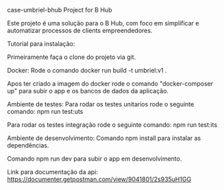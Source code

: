 case-umbriel-bhub
Project for B Hub

Este projeto é uma solução para o B Hub, com foco em simplificar e automatizar processos de clients empreendedores.

Tutorial para instalação:

Primeiramente faça o clone do projeto via git.

Docker: Rode o comando docker run build -t umbriel:v1 .

Apos ter criado a imagem do docker rode o comando "docker-composer up" para subir o app e os bancos de dados da aplicação.

Ambiente de testes: Para rodar os testes unitarios rode o seguinte comando: npm run test:uts

Para rodar os testes integração rode o seguinte comando: npm run test:its

Ambiente de desenvolvimento: Comando npm install para instalar as dependências.

Comando npm run dev para subir o app em desenvolvimento.

Link para documentação da api: https://documenter.getpostman.com/view/9041801/2s935uH1GG
